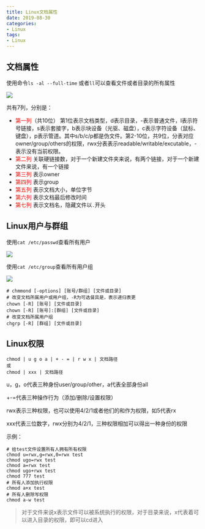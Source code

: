 ```yaml
---
title: Linux文档属性
date: 2019-08-30
categories:
- Linux
tags:
- Linux
---
```


## 文档属性

使用命令`ls -al --full-time` 或者`ll`可以查看文件或者目录的所有属性

![](https://shinerio.oss-cn-beijing.aliyuncs.com/blog_images/uncategory/20190830140704.png)

<!--more-->

 共有7列，分别是：

- <font color=red>第一列</font>（共10位） 第1位表示文档类型，d表示目录，-表示普通文件，l表示符号链接，s表示套接字，b表示块设备（光驱、磁盘），c表示字符设备（鼠标、键盘），p表示管道。其中s/b/c/p都是伪文件。第2-10位，共9位，分表对应owner/group/others的权限，rwx分表表示readable/writable/excutable，-表示没有当前权限。
- <font color=red>第二列</font> 关联硬链接数，对于一个新建文件夹来说，有两个链接，对于一个新建文件来说，有一个链接
- <font color=red>第三列</font> 表示owner
- <font color=red>第四列</font> 表示group
- <font color=red>第五列</font> 表示文档大小，单位字节
- <font color=red>第六列</font>  表示文档最后修改时间
- <font color=red>第七列</font> 表示文档名，隐藏文件以`.`开头

## Linux用户与群组

使用`cat /etc/passwd`查看所有用户

![](https://shinerio.oss-cn-beijing.aliyuncs.com/blog_images/uncategory/20190830142723.png)

使用`cat /etc/group`查看所有用户组

![](https://shinerio.oss-cn-beijing.aliyuncs.com/blog_images/uncategory/20190830142837.png)

```shell
# chmmond [-options] [账号/群组] [文件或目录]
# 改变文档所属用户或用户组，-R为可选餐具是，表示递归表更
chown [-R] [账号] [文件或目录]
chown [-R] [账号]:[群组] [文件或目录]
# 改变文档所属用户组
chgrp [-R] [群组] [文件或目录] 
```

## Linux权限

```shell
chmod | u g o a | + - = | r w x | 文档路径
或
chmod | xxx | 文档路径
```

u，g，o代表三种身份user/group/other，a代表全部身份all

+\-\=代表三种操作行为（添加/删除/设置权限）

rwx表示三种权限，也可以使用4/2/1或者他们的和作为权限，如5代表rx

xxx代表三位数字，rwx分别为4/2/1，三种权限相加可以得出一种身份的权限

示例：

```shell
# 给test文件设置所有人拥有所有权限
chmod u=rwx,g=rwx,0=rwx test
chmod ugo=rwx test
chmod a=rwx test
chmod ugo+rwx test
chmod 777 test
# 所有人添加执行权限
chmod a+x test
# 所有人删除写权限
chmod a-w test
```

> 对于文件来说x表示文件可以被系统执行的权限，对于目录来说，x代表着可以进入目录的权限，即可以cd进入